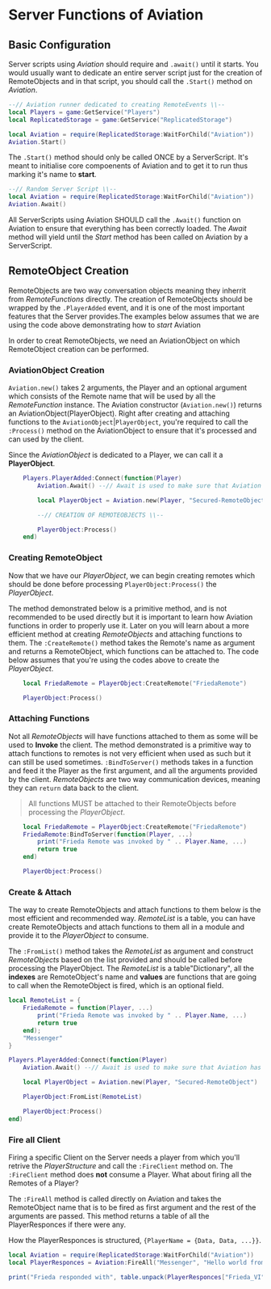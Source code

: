 
# Server Functions of Aviation


## Basic Configuration

Server scripts using *Aviation* should require and `.await()` until it starts. You would usually want to dedicate an entire server script just for the creation of RemoteObjects and in that script, you should call the `.Start()` method on *Aviation*.

``` lua hl_lines="5 6"
--// Aviation runner dedicated to creating RemoteEvents \\--
local Players = game:GetService("Players")
local ReplicatedStorage = game:GetService("ReplicatedStorage")

local Aviation = require(ReplicatedStorage:WaitForChild("Aviation"))
Aviation.Start()
```

The `.Start()` method should only be called ONCE by a ServerScript. It's meant to initialise core compoenents of Aviation and to get it to run thus marking it's name to **start**.

``` lua hl_lines="3"
--// Random Server Script \\-- 
local Aviation = require(ReplicatedStorage:WaitForChild("Aviation")) 
Aviation.Await()
```

All ServerScripts using Aviation SHOULD call the `.Await()` function on Aviation to ensure that everything has been correctly loaded. The *Await* method will yield until the *Start* method has been called on Aviation by a ServerScript.


## RemoteObject Creation

RemoteObjects are two way conversation objects meaning they inherrit from *RemoteFunctions* directly. The creation of RemoteObjects should be wrapped by the `.PlayerAdded` event, and it is one of the most important features that the Server provides.The examples below assumes that we are using the code above demonstrating how to *start* Aviation

In order to creat RemoteObjects, we need an AviationObject on which RemoteObject creation can be performed.

### AviationObject Creation

`Aviation.new()` takes 2 arguments, the Player and an optional argument which consists of the Remote name that will be used by all the *RemoteFunction* instance. The Aviation constructor (`Aviation.new()`) returns an AviationObject(PlayerObject).
Right after creating and attaching functions to the `AviationObject`|`PlayerObject`, you're required to call the `:Process()` method on the AviationObject to ensure that it's processed and can used by the client.

Since the *AviationObject* is dedicated to a Player, we can call it a **PlayerObject**. 


``` lua hl_lines="4 8"
    Players.PlayerAdded:Connect(function(Player)
        Aviation.Await() --// Await is used to make sure that Aviation has begin operating

        local PlayerObject = Aviation.new(Player, "Secured-RemoteObject")

        --// CREATION OF REMOTEOBJECTS \\--

        PlayerObject:Process()
    end)
```

### Creating RemoteObject

Now that we have our *PlayerObject*, we can begin creating remotes which should be done before processing `PlayerObject:Process()` the *PlayerObject*.

The method demonstrated below is a primitive method, and is not recommended to be used directly but it is important to learn how Aviation functions in order to properly use it. Later on you will learn about a more efficient method at creating *RemoteObjects* and attaching functions to them. The `:CreateRemote()` method takes the Remote's name as argument and returns a RemoteObject, which functions can be attached to. The code below assumes that you're using the codes above to create the *PlayerObject*.

``` lua hl_lines="1"
    local FriedaRemote = PlayerObject:CreateRemote("FriedaRemote")

    PlayerObject:Process()
```

### Attaching Functions

Not all *RemoteObjects* will have functions attached to them as some will be used to __Invoke__ the client. The method demonstrated is a primitive way to attach functions to remotes is not very efficient when used as such but it can still be used sometimes. `:BindToServer()` methods takes in a function and feed it the Player as the first argument, and all the arguments provided by the client. *RemoteObjects* are two way communication devices, meaning they can `return` data back to the client.

> All functions MUST be attached to their RemoteObjects before processing the *PlayerObject*.

``` lua hl_lines="2-5"
    local FriedaRemote = PlayerObject:CreateRemote("FriedaRemote")
    FriedaRemote:BindToServer(function(Player, ...)
        print("Frieda Remote was invoked by " .. Player.Name, ...)
        return true
    end)

    PlayerObject:Process()
```

### Create & Attach

The way to create RemoteObjects and attach functions to them below is the most efficient and recommended way. *RemoteList* is a table, you can have create RemoteObjects and attach functions to them all in a module and provide it to the *PlayerObject* to consume. 

The `:FromList()` method takes the *RemoteList* as argument and construct *RemoteObjects* based on the list provided and should be called before processing the PlayerObject. The *RemoteList* is a table"Dictionary", all the __indexes__ are RemoteObject's name and __values__ are functions that are going to call when the RemoteObject is fired, which is an optional field.

```lua hl_lines="1-7 14"
local RemoteList = {
    FriedaRemote = function(Player, ...)
        print("Frieda Remote was invoked by " .. Player.Name, ...)
        return true
    end);
    "Messenger"
}

Players.PlayerAdded:Connect(function(Player)
    Aviation.Await() --// Await is used to make sure that Aviation has begin operating

    local PlayerObject = Aviation.new(Player, "Secured-RemoteObject")

    PlayerObject:FromList(RemoteList)

    PlayerObject:Process()
end)
```

### Fire all Client

Firing a specific Client on the Server needs a player from which you'll retrive the *PlayerStructure* and call the `:FireClient` method on. The `:FireClient` method does **not** consume a Player. What about firing all the Remotes of a Player?

The `:FireAll` method is called directly on Aviation and takes the RemoteObject name that is to be fired as first argument and the rest of the arguments are passed. This method returns a table of all the PlayerResponces if there were any.

How the PlayerResponces is structured, `{PlayerName = {Data, Data, ...}}`.


```lua hl_lines="2"
local Aviation = require(ReplicatedStorage:WaitForChild("Aviation"))
local PlayerResponces = Aviation:FireAll("Messenger", "Hello world from Aviation!")

print("Frieda responded with", table.unpack(PlayerResponces["Frieda_VI"]))
```